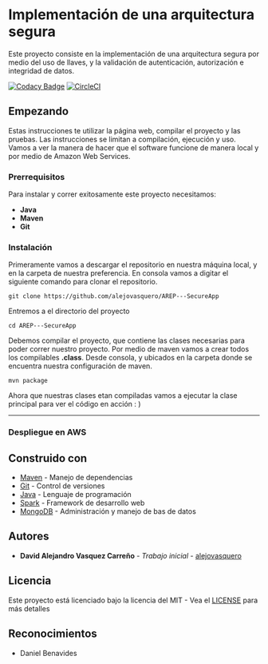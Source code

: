 # Implementación de una arquitectura segura

Este proyecto consiste en la implementación de una arquitectura segura por medio del 
uso de llaves, y la validación de autenticación, autorización e integridad de datos.

[![Codacy Badge](https://app.codacy.com/project/badge/Grade/c04625b3c71d4d9a85d74496e50b7801)](https://www.codacy.com/manual/alejovasquero/AREP---DockerWeb?utm_source=github.com&amp;utm_medium=referral&amp;utm_content=alejovasquero/AREP---DockerWeb&amp;utm_campaign=Badge_Grade)
[![CircleCI](https://circleci.com/gh/alejovasquero/AREP---SecureApp.svg?style=svg)](https://circleci.com/gh/alejovasquero/AREP---SecureApp)
## Empezando

Estas instrucciones te utilizar la página web, compilar el proyecto y las pruebas.
Las instrucciones se limitan a compilación, ejecución y uso. Vamos a ver la manera de hacer que el software funcione
de manera local y por medio de Amazon Web Services.

### Prerrequisitos 

Para instalar y correr exitosamente este proyecto necesitamos:
* **Java**
* **Maven**
* **Git**

### Instalación

Primeramente vamos a descargar el repositorio en nuestra máquina local, y en la carpeta de 
nuestra preferencia. En consola vamos a digitar el siguiente comando para clonar el repositorio.

```console
git clone https://github.com/alejovasquero/AREP---SecureApp
```

Entremos a el directorio del proyecto

```console
cd AREP---SecureApp
```

Debemos compilar el proyecto, que contiene las clases necesarias para poder correr nuestro
proyecto. Por medio de maven vamos a crear todos los compilables **.class**. Desde consola, y ubicados en la carpeta donde se encuentra
nuestra configuración de maven.

```console
mvn package
```

Ahora que nuestras clases etan compiladas vamos a ejecutar la clase principal para
ver el código en acción : )

--------------------

### Despliegue en AWS


## Construido con

* [Maven](https://maven.apache.org/) - Manejo de dependencias
* [Git](https://git-scm.com/) - Control de versiones
* [Java](https://www.java.com/es/) - Lenguaje de programación
* [Spark](http://sparkjava.com/) - Framework de desarrollo web
* [MongoDB](https://www.mongodb.com/es) - Administración y manejo de bas de datos

## Autores

* **David Alejandro Vasquez Carreño** - *Trabajo inicial* - [alejovasquero](https://github.com/alejovasquero)

## Licencia

Este proyecto está licenciado bajo la licencia del MIT - Vea el [LICENSE](LICENSE) para más detalles

## Reconocimientos

* Daniel Benavides